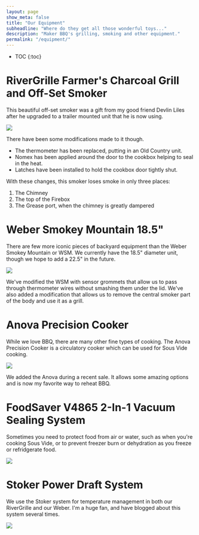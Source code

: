 ```yaml
---
layout: page
show_meta: false
title: "Our Equipment"
subheadline: "Where do they get all those wonderful toys..."
description: "Maker BBQ's grilling, smoking and other equipment."
permalink: "/equipment/"
---
```


* TOC
{:toc}

# RiverGrille Farmer's Charcoal Grill and Off-Set Smoker

This beautiful off-set smoker was a gift from my good friend Devlin Liles after he upgraded to a trailer mounted unit that he is now using.

<img src="{{ site.urlimg }}rivergrille.jpg" />

There have been some modifications made to it though.

* The thermometer has been replaced, putting in an Old Country unit.
* Nomex has been applied around the door to the cookbox helping to seal in the heat.
* Latches have been installed to hold the cookbox door tightly shut.

With these changes, this smoker loses smoke in only three places:

1. The Chimney
1. The top of the Firebox
1. The Grease port, when the chimney is greatly dampered

# Weber Smokey Mountain 18.5"

There are few more iconic pieces of backyard equipment than the
Weber Smokey Mountain or WSM.  We currently have the 18.5" diameter unit, though
we hope to add a 22.5" in the future.

<img src="{{ site.urlimg }}wsm.jpg" />

We've modified the WSM with sensor grommets that allow us to pass through
thermometer wires without smashing them under the lid.  We've also added
a modification that allows us to remove the central smoker part of the body
and use it as a grill.

# Anova Precision Cooker

While we love BBQ, there are many other fine types of cooking.  The Anova
Precision Cooker is a circulatory cooker which can be used for Sous Vide
cooking.

<img src="{{ site.urlimg }}anova.png" />

We added the Anova during a recent sale.  It allows some amazing options
and is now my favorite way to reheat BBQ.

# FoodSaver V4865 2-In-1 Vacuum Sealing System

Sometimes you need to protect food from air or water, such as when you're
cooking Sous Vide, or to prevent freezer burn or dehydration as you
freeze or refridgerate food.

<img src="{{ site.urlimg }}foodsaver.jpg" />

# Stoker Power Draft System

We use the Stoker system for temperature management in both our RiverGrille
and our Weber.  I'm a huge fan, and have blogged about this system several
times.

<img src="{{ site.urlimg }}stoker.jpg" />
